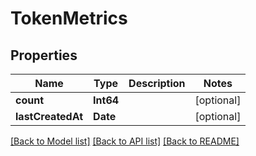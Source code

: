 # TokenMetrics

## Properties
Name | Type | Description | Notes
------------ | ------------- | ------------- | -------------
**count** | **Int64** |  | [optional] 
**lastCreatedAt** | **Date** |  | [optional] 

[[Back to Model list]](../README.md#documentation-for-models) [[Back to API list]](../README.md#documentation-for-api-endpoints) [[Back to README]](../README.md)


